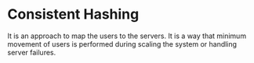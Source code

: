 # Consistent Hashing 

It is an approach to map the users to the servers.
It is a way that minimum movement of users is performed during scaling the system or handling server failures.
